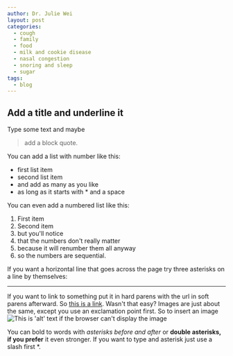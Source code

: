 ```yaml
---
author: Dr. Julie Wei
layout: post
categories: 
  - cough
  - family
  - food
  - milk and cookie disease
  - nasal congestion
  - snoring and sleep
  - sugar
tags: 
  - blog
---
```



Add a title and underline it
----------------------------

Type some text and maybe
> add a block quote.

You can add a list with number like this:
* first list item
* second list item
* and add as many as you like
* as long as it starts with * and a space

You can even add a numbered list like this:
1. First item
2. Second item
3.  but you'll notice 
1. that the numbers don't really matter
9. because it will renumber them all anyway
5. so the numbers are sequential.

If you want a horizontal line that goes across the page try three asterisks on a line by themselves:
***

If you want to link to something put it in hard parens with the url in soft parens afterward.  So [this is a link](http://to.this.site/).  Wasn't that easy?  Images are just about the same, except you use an exclamation point first.  So to insert an image ![This is 'alt' text if the browser can't display the image](http://this.is.the.link/to-an-image.jpg "and a title, if you want one")

You can bold to words with *asterisks before and after*  or **double asterisks, if you prefer** it even stronger. If you want to type and asterisk just use a slash first \*.

